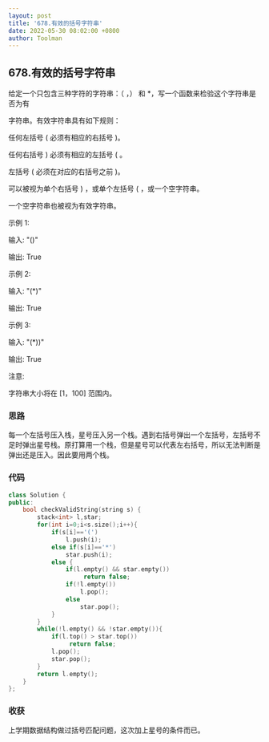 ```yaml
---
layout: post
title: '678.有效的括号字符串'
date: 2022-05-30 08:02:00 +0800
author: Toolman
---
```

## 678.有效的括号字符串

给定一个只包含三种字符的字符串：（ ，） 和 *，写一个函数来检验这个字符串是否为有

字符串。有效字符串具有如下规则：

任何左括号 ( 必须有相应的右括号 )。

任何右括号 ) 必须有相应的左括号 ( 。

左括号 ( 必须在对应的右括号之前 )。

可以被视为单个右括号 ) ，或单个左括号 ( ，或一个空字符串。

一个空字符串也被视为有效字符串。

示例 1:

输入: "()"

输出: True

示例 2:

输入: "(*)"

输出: True

示例 3:

输入: "(*))"

输出: True

注意:

字符串大小将在 [1，100] 范围内。

### 思路

每一个左括号压入栈，星号压入另一个栈。遇到右括号弹出一个左括号，左括号不足时弹出星号栈。原打算用一个栈，但是星号可以代表左右括号，所以无法判断是弹出还是压入。因此要用两个栈。

### 代码

```c++
class Solution {
public:
    bool checkValidString(string s) {
        stack<int> l,star;
        for(int i=0;i<s.size();i++){
            if(s[i]=='(') 
                l.push(i);
            else if(s[i]=='*') 
                star.push(i);
            else {
                if(l.empty() && star.empty())
                     return false;
                if(!l.empty()) 
                    l.pop();
                else 
                    star.pop();
            }
        }
        while(!l.empty() && !star.empty()){
            if(l.top() > star.top())
                 return false;
            l.pop();
            star.pop();
        }
        return l.empty();
    }
};
```

### 收获

上学期数据结构做过括号匹配问题，这次加上星号的条件而已。